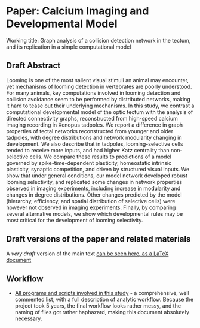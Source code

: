Paper: Calcium Imaging and Developmental Model
==============================================

Working title: Graph analysis of a collision detection network in the tectum, and its replication in a simple computational model

## Draft Abstract

Looming is one of the most salient visual stimuli an animal may encounter, yet mechanisms of looming detection in vertebrates are poorly understood. For many animals, key computations involved in looming detection and collision avoidance seem to be performed by distributed networks, making it hard to tease out their underlying mechanisms. In this study, we contrast a computational developmental model of the optic tectum with the analysis of directed connectivity graphs, reconstructed from high-speed calcium imaging recording in Xenopus tadpoles. We report a difference in graph properties of tectal networks reconstructed from younger and older tadpoles, with degree distributions and network modularity changing in development. We also describe that in tadpoles, looming-selective cells tended to receive more inputs, and had higher Katz centrality than non-selective cells. We compare these results to predictions of a model governed by spike-time-dependent plasticity, homeostatic intrinsic plasticity, synaptic competition, and driven by structured visual inputs. We show that under general conditions, our model network developed robust looming selectivity, and replicated some changes in network properties observed in imaging experiments, including increase in modularity and changes in degree distributions. Other changes predicted by the model (hierarchy, efficiency, and spatial distribution of selective cells) were however not observed in imaging experiments. Finally, by comparing several alternative models, we show which developmental rules may be most critical for the development of looming selectivity.

## Draft versions of the paper and related materials

A *very draft* version of the main text [can be seen here, as a LaTeX document](https://github.com/khakhalin/Ca-img-2018-tex/blob/master/main.tex)

## Workflow

* [All programs and scripts involved in this study](/Documentation/Description_programs.md) - a comprehensive, well commented list, with a full description of analytic workflow. Because the project took 5 years, the final workflow looks rather messy, and the naming of files got rather haphazard, making this document absolutely necessary.
